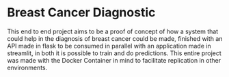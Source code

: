 # Breast Cancer Diagnostic

This end to end project aims to be a proof of concept of how a system that could help in the diagnosis of breast cancer could be made, finished with an API made in flask to be consumed in parallel with an application made in streamlit, in both it is possible to train and do predictions. This entire project was made with the Docker Container in mind to facilitate replication in other environments.